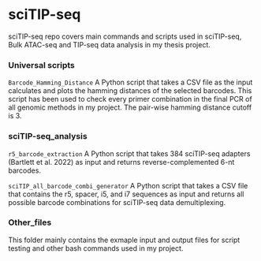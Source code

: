 # sciTIP-seq
sciTIP-seq repo covers main commands and scripts used in sciTIP-seq, Bulk ATAC-seq and TIP-seq data analysis in my thesis project.

### Universal scripts
`Barcode_Hamming_Distance` A Python script that takes a CSV file as the input calculates and plots the hamming distances of the selected barcodes. This script has been used to check every primer combination in the final PCR of all genomic methods in my project. The pair-wise hamming distance cutoff is 3.

### sciTIP-seq_analysis

`r5_barcode_extraction` A Python script that takes 384 sciTIP-seq adapters (Bartlett et al. 2022) as input and returns reverse-complemented 6-nt barcodes.

`sciTIP_all_barcode_combi_generator` A Python script that takes a CSV file that contains the r5, spacer, i5, and i7 sequences as input and returns all possible barcode combinations for sciTIP-seq data demultiplexing. 

### Other_files

This folder mainly contains the exmaple input and output files for script testing and other bash commands used in my project.